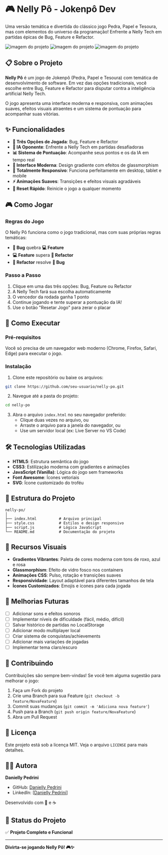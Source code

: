 # 🎮 Nelly Pô - Jokenpô Dev

Uma versão temática e divertida do clássico jogo Pedra, Papel e Tesoura, mas com elementos do universo da programação! Enfrente a Nelly Tech em partidas épicas de Bug, Feature e Refactor.

<img src="./assets/nelly pô 1.png" alt="imagem do projeto">
<img src="./assets/nelly pô 2.png" alt="imagem do projeto">
<img src="./assets/nelly pô 3.png" alt="imagem do projeto">

## 📋 Sobre o Projeto

**Nelly Pô** é um jogo de Jokenpô (Pedra, Papel e Tesoura) com temática de desenvolvimento de software. Em vez das opções tradicionais, você escolhe entre Bug, Feature e Refactor para disputar contra a inteligência artificial Nelly Tech.

O jogo apresenta uma interface moderna e responsiva, com animações suaves, efeitos visuais atraentes e um sistema de pontuação para acompanhar suas vitórias.

## ✨ Funcionalidades

- **🎯 Três Opções de Jogada**: Bug, Feature e Refactor
- **🤖 IA Oponente**: Enfrente a Nelly Tech em partidas desafiadoras
- **📊 Sistema de Pontuação**: Acompanhe seus pontos e os da IA em tempo real
- **🎨 Interface Moderna**: Design gradiente com efeitos de glassmorphism
- **📱 Totalmente Responsivo**: Funciona perfeitamente em desktop, tablet e mobile
- **⚡ Animações Suaves**: Transições e efeitos visuais agradáveis
- **🔄 Reset Rápido**: Reinicie o jogo a qualquer momento

## 🎮 Como Jogar

### Regras do Jogo

O Nelly Pô funciona como o jogo tradicional, mas com suas próprias regras temáticas:

- **🐛 Bug** quebra **💻 Feature**
- **💻 Feature** supera **🔧 Refactor**
- **🔧 Refactor** resolve **🐛 Bug**

### Passo a Passo

1. Clique em uma das três opções: Bug, Feature ou Refactor
2. A Nelly Tech fará sua escolha automaticamente
3. O vencedor da rodada ganha 1 ponto
4. Continue jogando e tente superar a pontuação da IA!
5. Use o botão "Resetar Jogo" para zerar o placar

## 🚀 Como Executar

### Pré-requisitos

Você só precisa de um navegador web moderno (Chrome, Firefox, Safari, Edge) para executar o jogo.

### Instalação

1. Clone este repositório ou baixe os arquivos:
```bash
git clone https://github.com/seu-usuario/nelly-po.git
```

2. Navegue até a pasta do projeto:
```bash
cd nelly-po
```

3. Abra o arquivo `index.html` no seu navegador preferido:
   - Clique duas vezes no arquivo, ou
   - Arraste o arquivo para a janela do navegador, ou
   - Use um servidor local (ex: Live Server no VS Code)

## 🛠️ Tecnologias Utilizadas

- **HTML5**: Estrutura semântica do jogo
- **CSS3**: Estilização moderna com gradientes e animações
- **JavaScript (Vanilla)**: Lógica do jogo sem frameworks
- **Font Awesome**: Ícones vetoriais
- **SVG**: Ícone customizado do troféu

## 📁 Estrutura do Projeto

```
nelly-po/
│
├── index.html          # Arquivo principal
├── style.css           # Estilos e design responsivo
├── script.js           # Lógica JavaScript
└── README.md           # Documentação do projeto
```

## 🎨 Recursos Visuais

- **Gradientes Vibrantes**: Paleta de cores moderna com tons de roxo, azul e rosa
- **Glassmorphism**: Efeito de vidro fosco nos containers
- **Animações CSS**: Pulso, rotação e transições suaves
- **Responsividade**: Layout adaptável para diferentes tamanhos de tela
- **Ícones Customizados**: Emojis e ícones para cada jogada

## 🔮 Melhorias Futuras

- [ ] Adicionar sons e efeitos sonoros
- [ ] Implementar níveis de dificuldade (fácil, médio, difícil)
- [ ] Salvar histórico de partidas no LocalStorage
- [ ] Adicionar modo multiplayer local
- [ ] Criar sistema de conquistas/achievements
- [ ] Adicionar mais variações de jogadas
- [ ] Implementar tema claro/escuro

## 🤝 Contribuindo

Contribuições são sempre bem-vindas! Se você tem alguma sugestão para melhorar o jogo:

1. Faça um Fork do projeto
2. Crie uma Branch para sua Feature (`git checkout -b feature/NovaFeature`)
3. Commit suas mudanças (`git commit -m 'Adiciona nova feature'`)
4. Push para a Branch (`git push origin feature/NovaFeature`)
5. Abra um Pull Request

## 📄 Licença

Este projeto está sob a licença MIT. Veja o arquivo `LICENSE` para mais detalhes.

## 👩‍💻 Autora

**Danielly Pedrini**

- GitHub: [Danielly Pedrini](https://github.com/danielly-pedrini)
- LinkedIn: [[Danielly Pedrini](https://www.linkedin.com/in/daniellypedrini/)]

Desenvolvido com 💜 e ☕

## 🎯 Status do Projeto

✅ **Projeto Completo e Funcional**

---

**Divirta-se jogando Nelly Pô! 🎮✨**